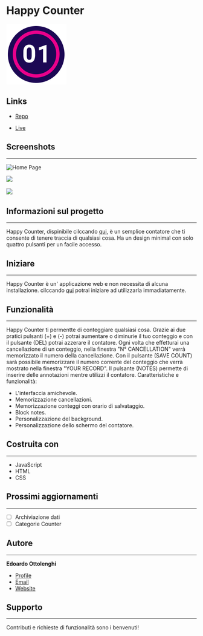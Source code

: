 # Happy Counter

![](assets/images/icona-readme.png)



## Links

- [Repo](https://github.com/Edo-01/happy-counter "Happy Counter")

- [Live](<https://edo-01.github.io/happy-counter/> "Happy Counter")



## Screenshots
---

![Home Page](/screenshots/1.png "Home Page")

![](/screenshots/2.png)

![](/screenshots/3.png)

## Informazioni sul progetto
---

Happy Counter, dispinibile cilccando [qui](https://edo-01.github.io/happy-counter/), è un semplice contatore che ti consente di tenere traccia di qualsiasi cosa.
Ha un design minimal con solo quattro pulsanti per un facile accesso.

## Iniziare
---

Happy Counter è un' applicazione web e non necessita di alcuna installazione.
cilccando [qui](https://edo-01.github.io/happy-counter/) potrai iniziare ad utilizzarla immadiatamente.


## Funzionalità
---

Happy Counter ti permentte di conteggiare qualsiasi cosa. Grazie ai due pratici pulsanti (+) e (-) potrai aumentare o diminurie il tuo conteggio e con il pulsante (DEL) potrai azzerare il contatore.
Ogni volta che effetturai una cancellazione di un conteggio, nella finestra "N° CANCELLATION" verrà memorizzato il numero della cancellazione.
Con il pulsante (SAVE COUNT) sarà possibile memorizzare il numero corrente del conteggio che verrà mostrato nella finestra "YOUR RECORD".
Il pulsante (NOTES) permette di inserire delle annotazioni mentre utilizzi il contatore.
Caratteristiche e funzionalità:
- L'interfaccia amichevole.
- Memorizzazione cancellazioni.
- Memorizzazione conteggi con orario di salvataggio.
- Block notes.
- Personalizzazione del background.
- Personalizzazione dello schermo del contatore.

## Costruita con
---

- JavaScript
- HTML
- CSS

## Prossimi aggiornamenti
---

- [ ] Archiviazione dati
- [ ] Categorie Counter

## Autore
---

**Edoardo Ottolenghi**

- [Profile](https://github.com/Edo-01 "Edoardo Ottolenghi")
- [Email](mailto:edoardo.ottolenghi@gmail.com?subject=Hi "Hi!")
- [Website](https://edo-01.github.io/E.O-Web-Site/)

## Supporto
---

Contributi e richieste di funzionalità sono i benvenuti!
